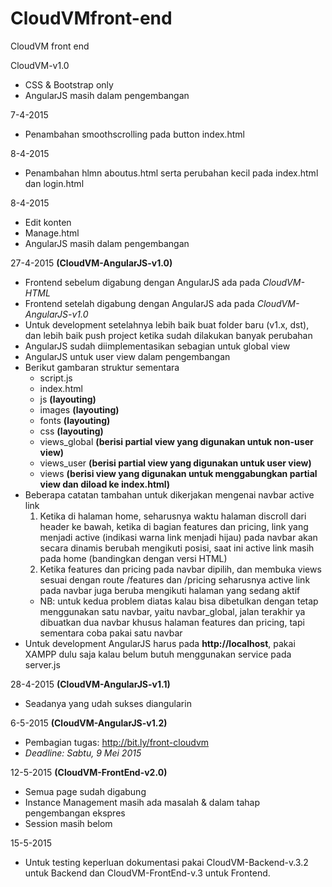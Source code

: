 # CloudVMfront-end
CloudVM front end

CloudVM-v1.0 
- CSS & Bootstrap only
- AngularJS masih dalam pengembangan

7-4-2015
- Penambahan smoothscrolling pada button index.html

8-4-2015
- Penambahan hlmn aboutus.html serta perubahan kecil pada index.html dan login.html

8-4-2015
- Edit konten
- Manage.html 
- AngularJS masih dalam pengembangan

27-4-2015 **(CloudVM-AngularJS-v1.0)**
- Frontend sebelum digabung dengan AngularJS ada pada *CloudVM-HTML*
- Frontend setelah digabung dengan AngularJS ada pada *CloudVM-AngularJS-v1.0*
- Untuk development setelahnya lebih baik buat folder baru (v1.x, dst), dan lebih baik push project ketika sudah dilakukan banyak perubahan
- AngularJS sudah diimplementasikan sebagian untuk global view
- AngularJS untuk user view dalam pengembangan
- Berikut gambaran struktur sementara
  * script.js
  * index.html
  * js **(layouting)**
  * images **(layouting)**
  * fonts **(layouting)**
  * css **(layouting)**
  * views_global **(berisi partial view yang digunakan untuk non-user view)**
  * views_user **(berisi partial view yang digunakan untuk user view)**
  * views **(berisi view yang digunakan untuk menggabungkan partial view dan diload ke index.html)**
- Beberapa catatan tambahan untuk dikerjakan mengenai navbar active link
  1. Ketika di halaman home, seharusnya waktu halaman discroll dari header ke bawah, ketika di bagian features dan pricing, link yang menjadi active (indikasi warna link menjadi hijau) pada navbar akan secara dinamis berubah mengikuti posisi, saat ini active link masih pada home (bandingkan dengan versi HTML)
  2. Ketika features dan pricing pada navbar dipilih, dan membuka views sesuai dengan route /features dan /pricing seharusnya active link pada navbar juga beruba mengikuti halaman yang sedang aktif
    * NB: untuk kedua problem diatas kalau bisa dibetulkan dengan tetap menggunakan satu navbar, yaitu navbar_global, jalan terakhir ya dibuatkan dua navbar khusus halaman features dan pricing, tapi sementara coba pakai satu navbar
- Untuk development AngularJS harus pada **http://localhost**, pakai XAMPP dulu saja kalau belum butuh menggunakan service pada server.js

28-4-2015 **(CloudVM-AngularJS-v1.1)**
- Seadanya yang udah sukses diangularin

6-5-2015 **(CloudVM-AngularJS-v1.2)**
- Pembagian tugas: http://bit.ly/front-cloudvm
- *Deadline: Sabtu, 9 Mei 2015*

12-5-2015 **(CloudVM-FrontEnd-v2.0)**
- Semua page sudah digabung
- Instance Management masih ada masalah & dalam tahap pengembangan ekspres
- Session masih belom 

15-5-2015 
- Untuk testing keperluan dokumentasi pakai CloudVM-Backend-v.3.2 untuk Backend dan CloudVM-FrontEnd-v.3 untuk Frontend. 